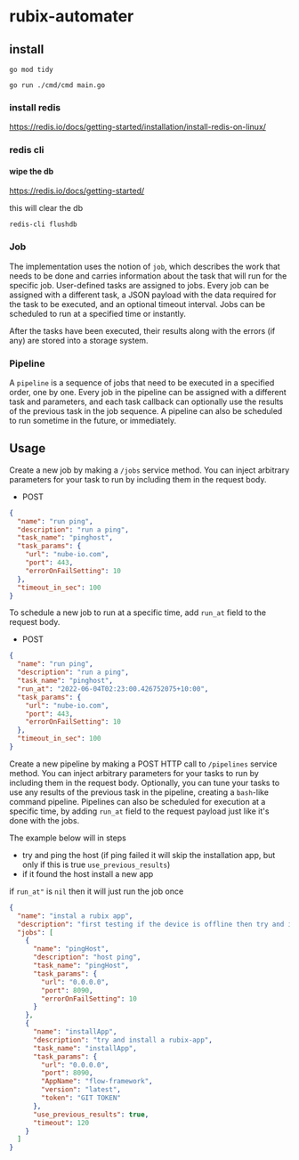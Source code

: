 # rubix-automater

## install
```
go mod tidy
```
```
go run ./cmd/cmd main.go
```

### install redis
https://redis.io/docs/getting-started/installation/install-redis-on-linux/

### redis cli

#### wipe the db
https://redis.io/docs/getting-started/

this will clear the db

```
redis-cli flushdb
```

### Job

The implementation uses the notion of `job`, which describes the work that needs to be done and carries information about the task that will run for the
specific job. User-defined tasks are assigned to jobs. Every job can be assigned with a different task, a JSON payload with the data required for the task
to be executed, and an optional timeout interval. Jobs can be scheduled to run at a specified time or instantly.

After the tasks have been executed, their results along with the errors (if any) are stored into a storage system.

### Pipeline

A `pipeline` is a sequence of jobs that need to be executed in a specified order, one by one. Every job in the pipeline can be assigned with a different task
and parameters, and each task callback can optionally use the results of the previous task in the job sequence. A pipeline can also be scheduled to run sometime in the future, or immediately.



## Usage

Create a new job by making a `/jobs` service method. You can inject arbitrary parameters for your task to run
by including them in the request body.

- POST

```json
{
  "name": "run ping",
  "description": "run a ping",
  "task_name": "pinghost",
  "task_params": {
    "url": "nube-io.com",
    "port": 443,
    "errorOnFailSetting": 10
  },
  "timeout_in_sec": 100
}
```

To schedule a new job to run at a specific time, add `run_at` field to the request body.

- POST

```json
{
  "name": "run ping",
  "description": "run a ping",
  "task_name": "pinghost",
  "run_at": "2022-06-04T02:23:00.426752075+10:00",
  "task_params": {
    "url": "nube-io.com",
    "port": 443,
    "errorOnFailSetting": 10
  },
  "timeout_in_sec": 100
}
```

Create a new pipeline by making a POST HTTP call to `/pipelines` service method. You can inject arbitrary parameters
for your tasks to run by including them in the request body. Optionally, you can tune your tasks to use any results of the previous task in the pipeline, creating
a `bash`-like command pipeline. Pipelines can also be scheduled for execution at a specific time, by adding `run_at` field to the request payload
just like it's done with the jobs.


The example below will in steps

- try and ping the host (if ping failed it will skip the installation app, but only if this is true `use_previous_results`)
- if it found the host install a new app


if `run_at"` is `nil` then it will just run the job once

```json
{
  "name": "instal a rubix app",
  "description": "first testing if the device is offline then try and install the app",
  "jobs": [
    {
      "name": "pingHost",
      "description": "host ping",
      "task_name": "pingHost",
      "task_params": {
        "url": "0.0.0.0",
        "port": 8090,
        "errorOnFailSetting": 10
      }
    },
    {
      "name": "installApp",
      "description": "try and install a rubix-app",
      "task_name": "installApp",
      "task_params": {
        "url": "0.0.0.0",
        "port": 8090,
        "AppName": "flow-framework",
        "version": "latest",
        "token": "GIT TOKEN"
      },
      "use_previous_results": true,
      "timeout": 120
    }
  ]
}
```